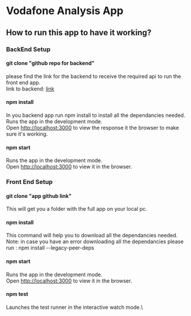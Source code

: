 # Vodafone Analysis App

## How to run this app to have it working? 

### BackEnd Setup

#### git clone "github repo for backend"

please find the link for the backend to receive the required api to run the front end app.\
link to backend: [link](https://github.com/Kholoud731/Vodafone-Backend) 

#### npm install 

In you backend app run npm install to install all the dependancies needed.
Runs the app in the development mode.\
Open [http://localhost:3000](http://localhost:4000) to view the response it the browser to make sure it's working.

#### npm start

Runs the app in the development mode.\
Open [http://localhost:3000](http://localhost:3000) to view it in the browser.

### Front End Setup

#### git clone "app github link"

This will get you a folder with the full app on your local pc.

#### npm install 

This command will help you to download all the dependancies needed.\
Note: in case you have an error downloading all the dependancies please run : npm install --legacy-peer-deps 

#### npm start

Runs the app in the development mode.\
Open [http://localhost:3000](http://localhost:3000) to view it in the browser.

#### npm test

Launches the test runner in the interactive watch mode.\

